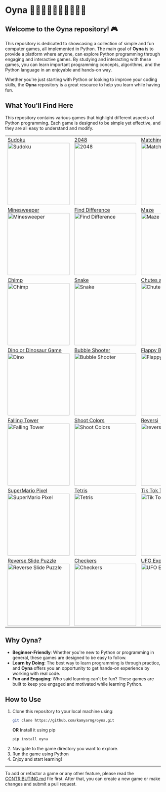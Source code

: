 # Oyna 💃🏻🕺🏻💃🏿🕺🏿💃🕺

## Welcome to the **Oyna** repository! 🎮

This repository is dedicated to showcasing a collection of simple and fun computer games, all implemented in Python. The main goal of **Oyna** is to provide a platform where anyone, can explore Python programming through engaging and interactive games. By studying and interacting with these games, you can learn important programming concepts, algorithms, and the Python language in an enjoyable and hands-on way.

Whether you're just starting with Python or looking to improve your coding skills, the **Oyna** repository is a great resource to help you learn while having fun.

## What You'll Find Here
This repository contains various games that highlight different aspects of Python programming. Each game is designed to be simple yet effective, and they are all easy to understand and modify.




<table>
   <tr>
      <td><a href="https://github.com/kamyarmg/oyna/tree/main/src/oyna/sudoku/"> Sudoku </a> </br><img src="https://raw.githubusercontent.com/kamyarmg/oyna/refs/heads/main/docs/images/sudoku.png" alt="Sudoku" width=200/> </td>
      <td><a href="https://github.com/kamyarmg/oyna/tree/main/src/oyna/twenty_forty_eight_2048/">2048</a> </br><img src="https://raw.githubusercontent.com/kamyarmg/oyna/refs/heads/main/docs/images/2048.png" alt="2048" width=200/> </td>
      <td><a href="https://github.com/kamyarmg/oyna/tree/main/src/oyna/matching/">Matching</a> </br><img src="https://raw.githubusercontent.com/kamyarmg/oyna/refs/heads/main/docs/images/matching.png" alt="Matching" width=200/> </td>
   </tr>
   <tr>
      <td><a href="https://github.com/kamyarmg/oyna/tree/main/src/oyna/minesweeper/"> Minesweeper </a></br><img src="https://raw.githubusercontent.com/kamyarmg/oyna/refs/heads/main/docs/images/minesweeper.png" alt="Minesweeper" width=200/> </td>
      <td><a href="https://github.com/kamyarmg/oyna/tree/main/src/oyna/find_difference/">Find Difference </a></br><img src="https://raw.githubusercontent.com/kamyarmg/oyna/refs/heads/main/docs/images/find_difference.png" alt="Find Difference" width=200/> </td>
      <td><a href="https://github.com/kamyarmg/oyna/tree/main/src/oyna/maze/"> Maze</a> </br><img src="https://raw.githubusercontent.com/kamyarmg/oyna/refs/heads/main/docs/images/maze.png" alt="Maze" width=200/> </td>
   </tr>
   <tr>
      <td><a href="https://github.com/kamyarmg/oyna/tree/main/src/oyna/chimp/"> Chimp </a></br><img src="https://raw.githubusercontent.com/kamyarmg/oyna/refs/heads/main/docs/images/chimp.png" alt="Chimp" width=200/> </td>
      <td><a href="https://github.com/kamyarmg/oyna/tree/main/src/oyna/snake/"> Snake </a></br><img src="https://raw.githubusercontent.com/kamyarmg/oyna/refs/heads/main/docs/images/snake.png" alt="Snake" width=200/> </td>
      <td><a href="https://github.com/kamyarmg/oyna/tree/main/src/oyna/chutes_and_ladders/"> Chutes and Ladders </a></br><img src="https://raw.githubusercontent.com/kamyarmg/oyna/refs/heads/main/docs/images/chutes_and_ladders.png" alt="Chutes and Ladders" width=200/> </td>
   </tr>
   <tr>
      <td><a href="https://github.com/kamyarmg/oyna/tree/main/src/oyna/dino/"> Dino or Dinosaur Game </a></br><img src="https://raw.githubusercontent.com/kamyarmg/oyna/refs/heads/main/docs/images/dino.png" alt="Dino" width=200/></td>
      <td><a href="https://github.com/kamyarmg/oyna/tree/main/src/oyna/bubble_shooter/"> Bubble Shooter </a></br><img src="https://raw.githubusercontent.com/kamyarmg/oyna/refs/heads/main/docs/images/bubble_shooter.png" alt="Bubble Shooter" width=200/></td>
      <td><a href="https://github.com/kamyarmg/oyna/tree/main/src/oyna/flappy_bird/"> Flappy Bird </a></br><img src="https://raw.githubusercontent.com/kamyarmg/oyna/refs/heads/main/docs/images/flappy_birds.png" alt="Flappy Bird" width=200/> </td>
   </tr>
   <tr>
      <td><a href="https://github.com/kamyarmg/oyna/tree/main/src/oyna/falling_tower/"> Falling Tower </a></br><img src="https://raw.githubusercontent.com/kamyarmg/oyna/refs/heads/main/docs/images/falling_tower.png" alt="Falling Tower" width=200/></td>
      <td><a href="https://github.com/kamyarmg/oyna/tree/main/src/oyna/shoot_colors/"> Shoot Colors </a></br><img src="https://raw.githubusercontent.com/kamyarmg/oyna/refs/heads/main/docs/images/shoot_colors.png" alt="Shoot Colors" width=200/></td>
      <td><a href="https://github.com/kamyarmg/oyna/tree/main/src/oyna/reversi/"> Reversi </a></br><img src="https://raw.githubusercontent.com/kamyarmg/oyna/refs/heads/main/docs/images/reversi.png" alt="reversi" width=200/>
      </td>
   </tr>
   <tr>
      <td><a href="https://github.com/kamyarmg/oyna/tree/main/src/oyna/supermario_pixel/"> SuperMario Pixel </a></br><img src="https://raw.githubusercontent.com/kamyarmg/oyna/refs/heads/main/docs/images/supermario_pixel.png" alt="SuperMario Pixel" width=200/></td>
      <td><a href="https://github.com/kamyarmg/oyna/tree/main/src/oyna/tetris/"> Tetris </a></br><img src="https://raw.githubusercontent.com/kamyarmg/oyna/refs/heads/main/docs/images/tetris.png" alt="Tetris" width=200/>
      </td>
      </td><td><a href="https://github.com/kamyarmg/oyna/tree/main/src/oyna/tik_tok_toe/"> Tik Tok Toe </a></br><img src="https://raw.githubusercontent.com/kamyarmg/oyna/refs/heads/main/docs/images/tiktoktoe.png" alt="Tik Tok Toe" width=200/></td>
   </tr>
   <tr>
      <td><a href="https://github.com/kamyarmg/oyna/tree/main/src/oyna/reverse_slide_puzzle/"> Reverse Slide Puzzle </a></br><img src="https://raw.githubusercontent.com/kamyarmg/oyna/refs/heads/main/docs/images/reverse_slide_puzzle.png" alt="Reverse Slide Puzzle" width=200/>
      <td><a href="https://github.com/kamyarmg/oyna/tree/main/src/oyna/checkers/"> Checkers </a></br><img src="https://raw.githubusercontent.com/kamyarmg/oyna/refs/heads/main/docs/images/checkers.png" alt="Checkers" width=200 />
      <td><a href="https://github.com/kamyarmg/oyna/tree/main/src/oyna/explosion/">UFO Explosion </a></br><img src="https://raw.githubusercontent.com/kamyarmg/oyna/refs/heads/main/docs/images/explosion.png" alt="UFO Explosion" width=200/></td>

   </tr>

</table>

## Why Oyna?
- **Beginner-Friendly**: Whether you're new to Python or programming in general, these games are designed to be easy to follow.
- **Learn by Doing**: The best way to learn programming is through practice, and **Oyna** offers you an opportunity to get hands-on experience by working with real code.
- **Fun and Engaging**: Who said learning can't be fun? These games are built to keep you engaged and motivated while learning Python.

## How to Use
1. Clone this repository to your local machine using:
   ```bash
   git clone https://github.com/kamyarmg/oyna.git
   ```
   **OR** Install it using pip
   ```bash
   pip install oyna
   ```
2. Navigate to the game directory you want to explore.
3. Run the game using Python
4. Enjoy and start learning!

---
To add or refactor a game or any other feature, please read the [CONTRIBUTING.md](https://github.com/kamyarmg/oyna/tree/main/CONTRIBUTING.md) file first. After that, you can create a new game or make changes and submit a pull request.